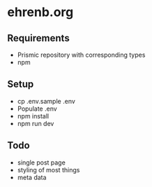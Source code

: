 # ehrenb.org

## Requirements
* Prismic repository with corresponding types
* npm

## Setup
* cp .env.sample .env
* Populate .env
* npm install
* npm run dev

## Todo
* single post page
* styling of most things
* meta data
